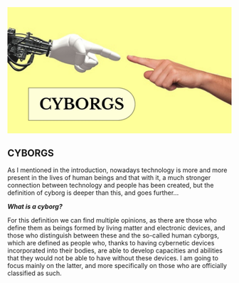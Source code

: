 ![introductioncyborg](assets/img/introduction-cyborg.jpg)

## CYBORGS
As I mentioned in the introduction, nowadays technology is more and more present in the lives of human beings and that with it, a much stronger connection between technology and people has been created, but the definition of cyborg is deeper than this, and goes further...


**_What is a cyborg?_**

For this definition we can find multiple opinions, as there are those who define them as beings formed by living matter and electronic devices, and those who distinguish between these and the so-called human cyborgs, which are defined as people who, thanks to having cybernetic devices incorporated into their bodies, are able to develop capacities and abilities that they would not be able to have without these devices. I am going to focus mainly on the latter, and more specifically on those who are officially classified as such. 
